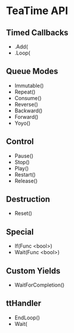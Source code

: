 # TeaTime API

## Timed Callbacks

- .Add(
- .Loop(

## Queue Modes

- Immutable()
- Repeat()
- Consume()
- Reverse()
- Backward()
- Forward()
- Yoyo()

## Control

- Pause()
- Stop()
- Play()
- Restart()
- Release()

## Destruction

- Reset()

## Special

- If(Func \<bool>)
- Wait(Func \<bool>)

## Custom Yields

- WaitForCompletion()

## ttHandler

- EndLoop()
- Wait(
